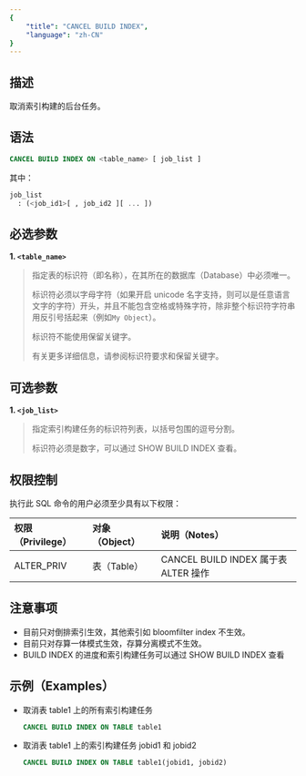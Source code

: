 ```yaml
---
{
    "title": "CANCEL BUILD INDEX",
    "language": "zh-CN"
}
---
```


<!--
Licensed to the Apache Software Foundation (ASF) under one
or more contributor license agreements.  See the NOTICE file
distributed with this work for additional information
regarding copyright ownership.  The ASF licenses this file
to you under the Apache License, Version 2.0 (the
"License"); you may not use this file except in compliance
with the License.  You may obtain a copy of the License at

  http://www.apache.org/licenses/LICENSE-2.0

Unless required by applicable law or agreed to in writing,
software distributed under the License is distributed on an
"AS IS" BASIS, WITHOUT WARRANTIES OR CONDITIONS OF ANY
KIND, either express or implied.  See the License for the
specific language governing permissions and limitations
under the License.
-->


## 描述

取消索引构建的后台任务。

## 语法

```sql
CANCEL BUILD INDEX ON <table_name> [ job_list ]
```

其中：

```sql
job_list
  : (<job_id1>[ , job_id2 ][ ... ])
```

## 必选参数

**1. `<table_name>`**

> 指定表的标识符（即名称），在其所在的数据库（Database）中必须唯一。
>
> 标识符必须以字母字符（如果开启 unicode 名字支持，则可以是任意语言文字的字符）开头，并且不能包含空格或特殊字符，除非整个标识符字符串用反引号括起来（例如`My Object`）。
>
> 标识符不能使用保留关键字。
>
> 有关更多详细信息，请参阅标识符要求和保留关键字。

## 可选参数

**1. `<job_list>`**

> 指定索引构建任务的标识符列表，以括号包围的逗号分割。
>
> 标识符必须是数字，可以通过 SHOW BUILD INDEX 查看。

## 权限控制

执行此 SQL 命令的用户必须至少具有以下权限：

| 权限（Privilege） | 对象（Object） | 说明（Notes）                        |
| :---------------- | :------------- | :----------------------------------- |
| ALTER_PRIV        | 表（Table）    | CANCEL BUILD INDEX 属于表 ALTER 操作 |

## 注意事项

- 目前只对倒排索引生效，其他索引如 bloomfilter index 不生效。
- 目前只对存算一体模式生效，存算分离模式不生效。
- BUILD INDEX 的进度和索引构建任务可以通过 SHOW BUILD INDEX 查看

## 示例（Examples）

- 取消表 table1 上的所有索引构建任务

    ```sql
    CANCEL BUILD INDEX ON TABLE table1
    ```

- 取消表 table1 上的索引构建任务 jobid1 和 jobid2

    ```sql
    CANCEL BUILD INDEX ON TABLE table1(jobid1, jobid2)
    ```

